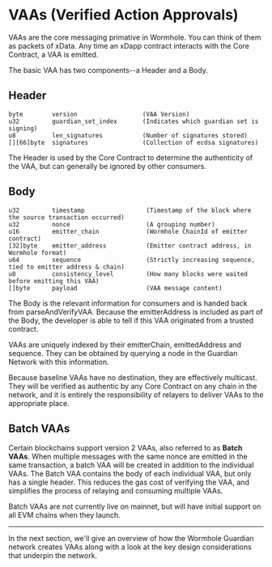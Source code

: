 # VAAs (Verified Action Approvals)

VAAs are the core messaging primative in Wormhole. You can think of them as packets of xData. Any time an xDapp contract interacts with the Core Contract, a VAA is emitted.

The basic VAA has two components--a Header and a Body.

## Header

    byte        version                  (VAA Version)
    u32         guardian_set_index       (Indicates which guardian set is signing)
    u8          len_signatures           (Number of signatures stored)
    [][66]byte  signatures               (Collection of ecdsa signatures)

The Header is used by the Core Contract to determine the authenticity of the VAA, but can generally be ignored by other consumers.

## Body

    u32         timestamp                 (Timestamp of the block where the source transaction occurred)
    u32         nonce                     (A grouping number)
    u16         emitter_chain             (Wormhole ChainId of emitter contract)
    [32]byte    emitter_address           (Emitter contract address, in Wormhole format)
    u64         sequence                  (Strictly increasing sequence, tied to emitter address & chain)
    u8          consistency_level         (How many blocks were waited before emitting this VAA)
    []byte      payload                   (VAA message content)

The Body is the relevant information for consumers and is handed back from parseAndVerifyVAA. Because the emitterAddress is included as part of the Body, the developer is able to tell if this VAA originated from a trusted contract.

VAAs are uniquely indexed by their emitterChain, emittedAddress and sequence. They can be obtained by querying a node in the Guardian Network with this information.

Because baseline VAAs have no destination, they are effectively multicast. They will be verified as authentic by any Core Contract on any chain in the network, and it is entirely the responsibility of relayers to deliver VAAs to the appropriate place.

## Batch VAAs

Certain blockchains support version 2 VAAs, also referred to as **Batch VAAs**. When multiple messages with the same nonce are emitted in the same transaction, a batch VAA will be created in addition to the individual VAAs. The Batch VAA contains the body of each individual VAA, but only has a single header. This reduces the gas cost of verifying the VAA, and simplifies the process of relaying and consuming multiple VAAs.

Batch VAAs are not currently live on mainnet, but will have initial support on all EVM chains when they launch.

---

In the next section, we'll give an overview of how the Wormhole Guardian network creates VAAs along with a look at the key design considerations that underpin the network.
